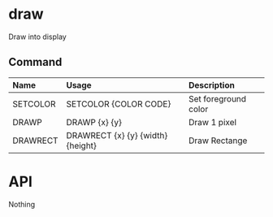# draw
Draw into display

## Command
|Name|Usage|Description|
|:---|:---|:---|
|SETCOLOR|SETCOLOR {COLOR CODE}|Set foreground color|
|DRAWP|DRAWP {x} {y}|Draw 1 pixel|
|DRAWRECT|DRAWRECT {x} {y} {width} {height}|Draw Rectange|

# API
Nothing
